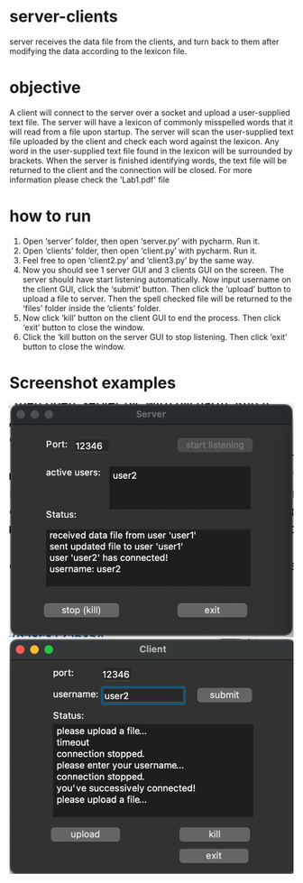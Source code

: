 # server-clients
 server receives the data file from the clients, and turn back to them after modifying the data according to the lexicon file.
# objective
 A client will connect to the server over a socket and upload a user-supplied text file. The server will have a lexicon of commonly misspelled words that it will read from a file upon startup. The server will scan the user-supplied text file uploaded by the client and check each word against the lexicon. Any word in the user-supplied text file found in the lexicon will be surrounded by brackets. When the server is finished identifying words, the text file will be returned to the client and the connection will be closed.
 For more information please check the 'Lab1.pdf' file
# how to run
1.	Open ‘server’ folder, then open ‘server.py’ with pycharm. Run it.
2.	Open ‘clients’ folder, then open ‘client.py’ with pycharm. Run it. 
3.	Feel free to open ‘client2.py’ and ‘client3.py’ by the same way.
4.	Now you should see 1 server GUI and 3 clients GUI on the screen. The server should have start listening automatically. Now input username on the client GUI, click the ‘submit’ button. Then click the ‘upload’ button to upload a file to server. Then the spell checked file will be returned to the ‘files’ folder inside the ‘clients’ folder.
5.	Now click ‘kill’ button on the client GUI to end the process. Then click ‘exit’ button to close the window.
6.	Click the ‘kill button on the server GUI to stop listening. Then click ‘exit’ button to close the window.

# Screenshot examples
![alt text](https://github.com/Holipori/server-clients/blob/main/images/server.png?raw=true)
![alt text](https://github.com/Holipori/server-clients/blob/main/images/client.png?raw=true)
